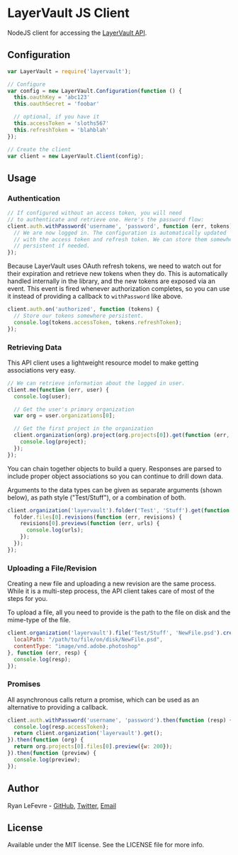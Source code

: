 # LayerVault JS Client

NodeJS client for accessing the [LayerVault API](https://developers.layervault.com).

## Configuration

``` js
var LayerVault = require('layervault');

// Configure
var config = new LayerVault.Configuration(function () {
  this.oauthKey = 'abc123'
  this.oauthSecret = 'foobar'

  // optional, if you have it
  this.accessToken = 'sloths567'
  this.refreshToken = 'blahblah'
});

// Create the client
var client = new LayerVault.Client(config);
```

## Usage

### Authentication

``` js
// If configured without an access token, you will need
// to authenticate and retrieve one. Here's the password flow:
client.auth.withPassword('username', 'password', function (err, tokens) {
  // We are now logged in. The configuration is automatically updated
  // with the access token and refresh token. We can store them somewhere
  // persistent if needed.
});
```

Because LayerVault uses OAuth refresh tokens, we need to watch out for their expiration and retrieve new tokens when they do. This is automatically handled internally in the library, and the new tokens are exposed via an event. This event is fired whenever authorization completes, so you can use it instead of providing a callback to `withPassword` like above.

``` js
client.auth.on('authorized', function (tokens) {
  // Store our tokens somewhere persistent.
  console.log(tokens.accessToken, tokens.refreshToken);
});
```

### Retrieving Data

This API client uses a lightweight resource model to make getting associations very easy.

``` js
// We can retrieve information about the logged in user.
client.me(function (err, user) {
  console.log(user);

  // Get the user's primary organization
  var org = user.organizations[0];

  // Get the first project in the organization
  client.organization(org).project(org.projects[0]).get(function (err, project) {
    console.log(project);
  });
});
```

You can chain together objects to build a query. Responses are parsed to include proper object associations so you can continue to drill down data.

Arguments to the data types can be given as separate arguments (shown below), as path style ("Test/Stuff"), or a combination of both.

``` js
client.organization('layervault').folder('Test', 'Stuff').get(function (err, folder) {
  folder.files[0].revisions(function (err, revisions) {
    revisions[0].previews(function (err, urls) {
      console.log(urls);
    });
  });
});
```

### Uploading a File/Revision

Creating a new file and uploading a new revision are the same process. While it is a multi-step process, the API client takes care of most of the steps for you.

To upload a file, all you need to provide is the path to the file on disk and the mime-type of the file.

``` js
client.organization('layervault').file('Test/Stuff', 'NewFile.psd').create({
  localPath: "/path/to/file/on/disk/NewFile.psd",
  contentType: "image/vnd.adobe.photoshop"
}, function (err, resp) {
  console.log(resp);
});
```

### Promises

All asynchronous calls return a promise, which can be used as an alternative to providing a callback.

``` js
client.auth.withPassword('username', 'password').then(function (resp) {
  console.log(resp.accessToken);
  return client.organization('layervault').get();
}).then(function (org) {
  return org.projects[0].files[0].preview({w: 200});
}).then(function (preview) {
  console.log(preview);
});
```

## Author

Ryan LeFevre - [GitHub](https://github.com/meltingice), [Twitter](https://twitter.com/meltingice), [Email](mailto:ryan@layervault.com)

## License

Available under the MIT license. See the LICENSE file for more info.